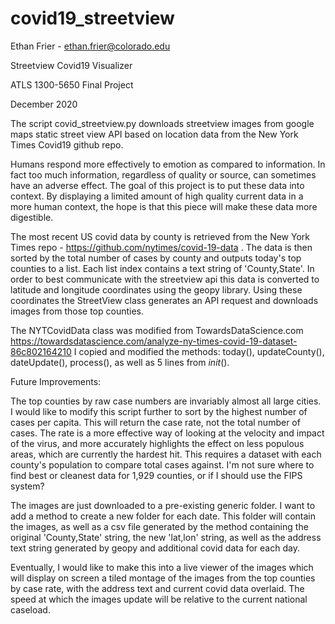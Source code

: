 # covid19_streetview

Ethan Frier - ethan.frier@colorado.edu

Streetview Covid19 Visualizer

ATLS 1300-5650 Final Project

December 2020


The script covid_streetview.py downloads streetview images from google maps 
static street view API based on location data from the New York Times Covid19 
github repo.

Humans respond more effectively to emotion as compared to information. In fact
too much information, regardless of quality or source, can sometimes have an
adverse effect. The goal of this project is to put these data into context.
By displaying a limited amount of high quality current data in a more human 
context, the hope is that this piece will make these data more digestible.

The most recent US covid data by county is retrieved from the New York Times
repo - https://github.com/nytimes/covid-19-data . The data is then sorted by
the total number of cases by county and outputs today's top counties to a list.
Each list index contains a text string of 'County,State'. In order to best
communicate with the streetview api this data is converted to latitude and longitude
coordinates using the geopy library. Using these coordinates the StreetView 
class generates an API request and downloads images from those top counties.

The NYTCovidData class was modified from TowardsDataScience.com
https://towardsdatascience.com/analyze-ny-times-covid-19-dataset-86c802164210
I copied and modified the methods: today(), updateCounty(), dateUpdate(),
process(), as well as 5 lines from _init_().

Future Improvements:
    
The top counties by raw case numbers are invariably almost all large cities.
I would like to modify this script further to sort by the highest number of
cases per capita. This will return the case rate, not the total number of cases.
The rate is a more effective way of looking at the velocity and impact of the
virus, and more accurately highlights the effect on less populous areas, which
are currently the hardest hit. This requires a dataset with each county's
population to compare total cases against. I'm not sure where to find best
or cleanest data for 1,929 counties, or if I should use the FIPS system?

The images are just downloaded to a pre-existing generic folder. I want to
add a method to create a new folder for each date. This folder will contain
the images, as well as a csv file generated by the method containing the
original 'County,State' string, the new 'lat,lon' string, as well as the
address text string generated by geopy and additional covid data for each day.

Eventually, I would like to make this into a live viewer of the images which
will display on screen a tiled montage of the images from the top counties by
case rate, with the address text and current covid data overlaid. The speed at
which the images update will be relative to the current national caseload.